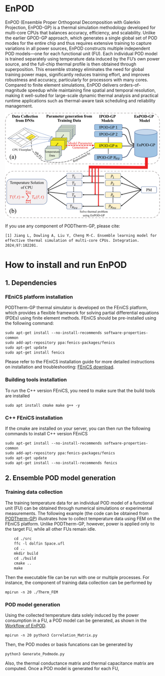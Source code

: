 # EnPOD
EnPOD (Ensemble Proper Orthogonal Decomposition with Galerkin Projection, EnPOD-GP) is a thermal simulation methodology developed for multi-core CPUs that balances accuracy, efficiency, and scalability. Unlike the earlier GPOD-GP approach, which generates a single global set of POD modes for the entire chip and thus requires extensive training to capture variations in all power sources, EnPOD constructs multiple independent POD models—one for each functional unit (FU). Each individual POD model is trained separately using temperature data induced by the FU’s own power source, and the full-chip thermal profile is then obtained through superposition. This ensemble strategy eliminates the need for global training power maps, significantly reduces training effort, and improves robustness and accuracy, particularly for processors with many cores. Compared to finite element simulations, EnPOD delivers orders-of-magnitude speedup while maintaining fine spatial and temporal resolution, making it well-suited for large-scale dynamic thermal analysis and practical runtime applications such as thermal-aware task scheduling and reliability management.
<p align="center">
  <img src="Image/enPOD.jpg" alt="Workflow of EnPOD" width="600">
</pr>

If you use any component of PODTherm-GP, please cite:
```
[1] Jiang L, Dowling A, Liu Y, Cheng M-C. Ensemble learning model for effective thermal simulation of multi-core CPUs. Integration. 2024;97:102201.
```
# How to install and run EnPOD
## 1. Dependencies
### FEniCS platform installation
PODTherm-GP thermal simulator is developed on the FEniCS platform, which provides a flexible framework for solving partial differential equations (PDEs) using finite element methods. FEniCS should be pre-installed using the following command:  
```
sudo apt-get install --no-install-recommends software-properties-common  
sudo add-apt-repository ppa:fenics-packages/fenics  
sudo apt-get update  
sudo apt-get install fenics
```
Please refer to the FEniCS installation guide for more detailed instructions on installation and troubleshooting: [FEniCS download](https://fenicsproject.org/download/.).

### Building tools installation   
To run the C++ version FEniCS, you need to make sure that the build tools are installed
```
sudo apt install cmake make g++ -y
```
### C++ FEniCS installation
If the cmake are installed on your server, you can then run the following commands to install C++ version FEniCS
```
sudo apt-get install --no-install-recommends software-properties-common
sudo add-apt-repository ppa:fenics-packages/fenics
sudo apt-get update
sudo apt-get install --no-install-recommends fenics
```
## 2. Ensemble POD model generation
### Training data collection
The training temperature data for an individual POD model of a functional unit (FU) can be obtained through numerical simulations or experimental measurements. The following example (the code can be obtained from [PODTherm-GP](https://github.com/WilbertJiang/PODTherm_GP)) illustrates how to collect temperature data using FEM on the FEniCS platform. Unlike PODTherm-GP, however, power is applied only to the target FU, while all other FUs remain idle.
```
    cd ./src  
    ffc -l dolfin Space.ufl  
    cd ..  
    mkdir build  
    cd ./build  
    cmake ..  
    make 
 ```
 Then the executable file can be run with one or multiple processes. For instance, the component of training data collection can be performed by 
 ```
 mpirun -n 20 ./Therm_FEM
 ```
### POD model generation 
Using the collected temperature data solely induced by the power consumption in a FU, a POD model can be generated, as shown in the [Workflow of EnPOD](https://github.com/WilbertJiang/EnPOD/blob/main/Image/enPOD.jpg).
```
mpirun -n 20 python3 Correlation_Matrix.py
```
Then, the POD modes or basis funcations can be generated by 
```
python3 Generate_Podmode.py
```
Also, the thermal conductance matrix and thermal capacitance matrix are computed.
Once a POD model is generated for each FU, 
